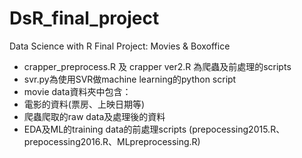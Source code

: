 # DsR_final_project
Data Science with R Final Project: Movies &amp; Boxoffice

- crapper_preprocess.R 及 crapper ver2.R 為爬蟲及前處理的scripts
- svr.py為使用SVR做machine learning的python script
- movie data資料夾中包含：
-  電影的資料(票房、上映日期等)
-  爬蟲爬取的raw data及處理後的資料
-  EDA及ML的training data的前處理scripts (prepocessing2015.R、prepocessing2016.R、MLpreprocessing.R)
